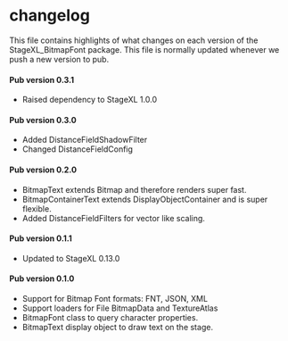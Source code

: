 # changelog

This file contains highlights of what changes on each version of the StageXL_BitmapFont
package. This file is normally updated whenever we push a new version to pub.

#### Pub version 0.3.1
  * Raised dependency to StageXL 1.0.0

#### Pub version 0.3.0
  * Added DistanceFieldShadowFilter
  * Changed DistanceFieldConfig

#### Pub version 0.2.0
  * BitmapText extends Bitmap and therefore renders super fast.
  * BitmapContainerText extends DisplayObjectContainer and is super flexible.
  * Added DistanceFieldFilters for vector like scaling.

#### Pub version 0.1.1
  * Updated to StageXL 0.13.0
  
#### Pub version 0.1.0
  * Support for Bitmap Font formats: FNT, JSON, XML
  * Support loaders for File BitmapData and TextureAtlas
  * BitmapFont class to query character properties.
  * BitmapText display object to draw text on the stage.
